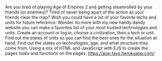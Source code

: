 Are you tired of playing Age of Empires 2 and getting steamrolled by your friends (or enemies)? Tired of never being apart of the action as your friends clear the map? Wish you could have a list of your favorite techs and units for future reference. 
Wonder no more with my new handy dandy website you can make a favorites list of your most trusted technologies and units. 
Create an account or log in, choose a civilization, then a tech or unit. Find out the states of units so you can find the best ones for the situation at hand. Find out the states on technologies, age, and what structure they come from.
Using a mix of HTML and JavaScript with EJS to create the pages looks and functions on the pages.
https://aoe-favs.herokuapp.com/